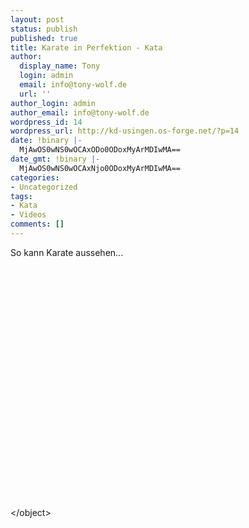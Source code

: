 ```yaml
---
layout: post
status: publish
published: true
title: Karate in Perfektion - Kata
author:
  display_name: Tony
  login: admin
  email: info@tony-wolf.de
  url: ''
author_login: admin
author_email: info@tony-wolf.de
wordpress_id: 14
wordpress_url: http://kd-usingen.os-forge.net/?p=14
date: !binary |-
  MjAwOS0wNS0wOCAxODo0ODoxMyArMDIwMA==
date_gmt: !binary |-
  MjAwOS0wNS0wOCAxNjo0ODoxMyArMDIwMA==
categories:
- Uncategorized
tags:
- Kata
- Videos
comments: []
---
```

<p>So kann Karate aussehen...</p>
<p><object width="480" height="385" classid="clsid:d27cdb6e-ae6d-11cf-96b8-444553540000" codebase="http:&#47;&#47;download.macromedia.com&#47;pub&#47;shockwave&#47;cabs&#47;flash&#47;swflash.cab#version=6,0,40,0"><param name="allowFullScreen" value="true" &#47;><param name="allowscriptaccess" value="always" &#47;><param name="src" value="http:&#47;&#47;www.youtube.com&#47;v&#47;KM8ShgassPA&amp;hl=en&amp;fs=1&amp;color1=0xe1600f&amp;color2=0xfebd01" &#47;><param name="allowfullscreen" value="true" &#47;><embed width="480" height="385" type="application&#47;x-shockwave-flash" src="http:&#47;&#47;www.youtube.com&#47;v&#47;KM8ShgassPA&amp;hl=en&amp;fs=1&amp;color1=0xe1600f&amp;color2=0xfebd01" allowFullScreen="true" allowscriptaccess="always" allowfullscreen="true" &#47;><&#47;object></p>
